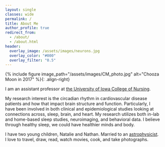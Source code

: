 ```yaml
---
layout: single
classes: wide
permalink: /
title: About Me
author_profile: true
redirect_from: 
  - /about/
  - /about.html
header:
  overlay_image: /assets/images/neurons.jpg
  overlay_color: "#000"
  overlay_filter: "0.5"
---
```


{% include figure image_path="/assets/images/CM_photo.jpg" alt="Chooza Moon in 2017" %}{: .align-right}

I am an assistant professor at [the University of Iowa College of Nursing](https://nursing.uiowa.edu/). 

My research interest is the circadian rhythm in cardiovascular disease patients and how that impact brain structure and function. Particularly, I have been involved in both clinical and epidemiological studies looking at connections across, sleep, brain, and heart. My research utilizes both in-lab and home-based sleep studies, neuroimaging, and behavioral data. I believe through healthy sleep, we could have healthier minds and body. 

I have two young children, Natalie and Nathan. Married to an [astrophysicist](https://astrodoo.github.io). I love to travel, draw, read, watch movies, cook, and take photographs. 


